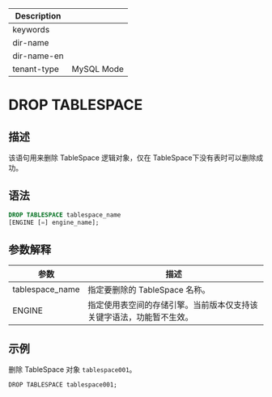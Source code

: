 | Description   |                 |
|---------------|-----------------|
| keywords      |                 |
| dir-name      |                 |
| dir-name-en   |                 |
| tenant-type   | MySQL Mode      |

# DROP TABLESPACE

## 描述

该语句用来删除 TableSpace 逻辑对象，仅在 TableSpace下没有表时可以删除成功。

## 语法

```sql
DROP TABLESPACE tablespace_name
[ENGINE [=] engine_name];
```

## 参数解释

|       参数      |          描述          |
|-----------------|-----------------------|
| tablespace_name | 指定要删除的 TableSpace 名称。|
| ENGINE |指定使用表空间的存储引擎。当前版本仅支持该关键字语法，功能暂不生效。|

## 示例

删除 TableSpace 对象 `tablespace001`。

```shell
DROP TABLESPACE tablespace001;
```

